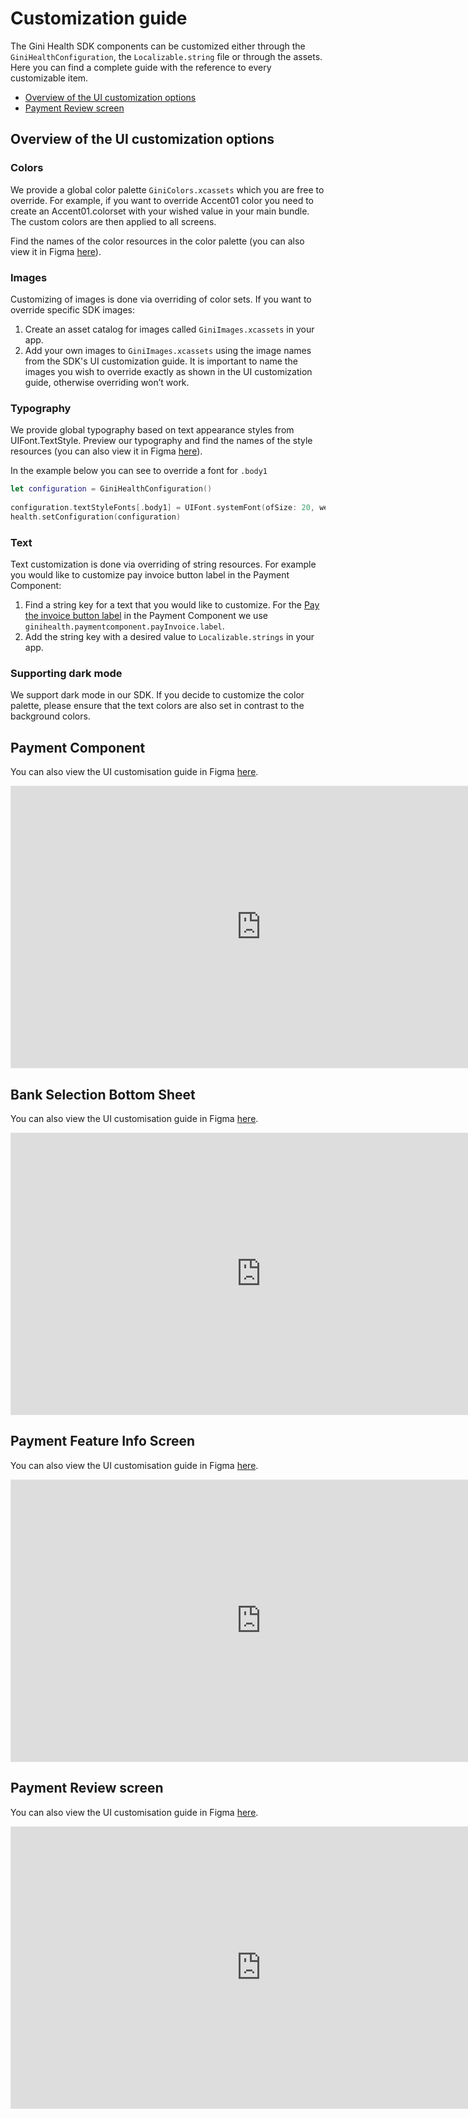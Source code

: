 Customization guide
=============================

The Gini Health SDK components can be customized either through the `GiniHealthConfiguration`, the `Localizable.string` file or through the assets. Here you can find a complete guide with the reference to every customizable item.

- [Overview of the UI customization options](#overview-of-the-ui-customization-options)
- [Payment Review screen](#payment-review-screen)


## Overview of the UI customization options

### Colors

We provide a global color palette `GiniColors.xcassets` which you are free to override. 
For example, if you want to override Accent01 color you need to create an Accent01.colorset with your wished value in your main bundle.
The custom colors are then applied to all screens.

Find the names of the color resources in the color palette (you can also view it in Figma [here](https://www.figma.com/file/rnNBzzwk41f7mB6z58oqV8/iOS-Gini-Health-SDK-4.0.0-UI-Customisation?type=design&node-id=8905%3A975&mode=design&t=o5dQ7ZlNOfbapxmp-1)).

### Images

Customizing of images is done via overriding of color sets. 
If you want to override specific SDK images:
1. Create an asset catalog for images called `GiniImages.xcassets` in your app.
2. Add your own images to `GiniImages.xcassets` using the image names from the SDK's UI customization guide. It is important to name the images you wish to override exactly as shown in the UI customization guide, otherwise overriding won’t work.

### Typography

We provide global typography based on text appearance styles from UIFont.TextStyle.
Preview our typography and find the names of the style resources (you can also view it in Figma [here](https://www.figma.com/file/rnNBzzwk41f7mB6z58oqV8/iOS-Gini-Health-SDK-4.0.0-UI-Customisation?type=design&node-id=2574%3A12863&mode=design&t=o5dQ7ZlNOfbapxmp-1)).

In the example below you can see to override a font for `.body1`

```swift
let configuration = GiniHealthConfiguration()
        
configuration.textStyleFonts[.body1] = UIFont.systemFont(ofSize: 20, weight: .bold)
health.setConfiguration(configuration)
```

### Text

Text customization is done via overriding of string resources.
For example you would like to customize pay invoice button label in the Payment Component:

1. Find a string key for a text that you would like to customize.
For the [Pay the invoice button label](https://www.figma.com/file/rnNBzzwk41f7mB6z58oqV8/iOS-Gini-Health-SDK-4.0.0-UI-Customisation?type=design&node-id=8987%3A2854&mode=design&t=o5dQ7ZlNOfbapxmp-1) in the Payment Component we use `ginihealth.paymentcomponent.payInvoice.label`. 
2. Add the string key with a desired value to `Localizable.strings` in your app.

### Supporting dark mode

We support dark mode in our SDK. If you decide to customize the color palette, please ensure that the text colors are also set in contrast to the background colors.

## Payment Component
 
You can also view the UI customisation guide in Figma [here](https://www.figma.com/file/rnNBzzwk41f7mB6z58oqV8/iOS-Gini-Health-SDK-4.0.0-UI-Customisation?type=design&node-id=8987%3A2854&mode=design&t=o5dQ7ZlNOfbapxmp-1).

<iframe style="border: 1px solid rgba(0, 0, 0, 0.1);" width="800" height="450" src="https://www.figma.com/embed?embed_host=share&url=https%3A%2F%2Fwww.figma.com%2Ffile%2FrnNBzzwk41f7mB6z58oqV8%2FiOS-Gini-Health-SDK-4.0.0-UI-Customisation%3Ftype%3Ddesign%26node-id%3D8987%253A2854%26mode%3Ddesign%26t%3Do5dQ7ZlNOfbapxmp-1" allowfullscreen></iframe>

## Bank Selection Bottom Sheet

You can also view the UI customisation guide in Figma [here](https://www.figma.com/file/rnNBzzwk41f7mB6z58oqV8/iOS-Gini-Health-SDK-4.0.0-UI-Customisation?type=design&node-id=9008%3A1654&mode=design&t=o5dQ7ZlNOfbapxmp-1).

<iframe style="border: 1px solid rgba(0, 0, 0, 0.1);" width="800" height="450" src="https://www.figma.com/embed?embed_host=share&url=https%3A%2F%2Fwww.figma.com%2Ffile%2FrnNBzzwk41f7mB6z58oqV8%2FiOS-Gini-Health-SDK-4.0.0-UI-Customisation%3Ftype%3Ddesign%26node-id%3D9008%253A1654%26mode%3Ddesign%26t%3Do5dQ7ZlNOfbapxmp-1" allowfullscreen></iframe>

## Payment Feature Info Screen

You can also view the UI customisation guide in Figma [here](https://www.figma.com/file/rnNBzzwk41f7mB6z58oqV8/iOS-Gini-Health-SDK-4.0.0-UI-Customisation?type=design&node-id=9044%3A1582&mode=design&t=o5dQ7ZlNOfbapxmp-1).

<iframe style="border: 1px solid rgba(0, 0, 0, 0.1);" width="800" height="450" src="https://www.figma.com/embed?embed_host=share&url=https%3A%2F%2Fwww.figma.com%2Ffile%2FrnNBzzwk41f7mB6z58oqV8%2FiOS-Gini-Health-SDK-4.0.0-UI-Customisation%3Ftype%3Ddesign%26node-id%3D9044%253A1582%26mode%3Ddesign%26t%3Do5dQ7ZlNOfbapxmp-1" allowfullscreen></iframe>

## Payment Review screen
 
You can also view the UI customisation guide in Figma [here](https://www.figma.com/file/rnNBzzwk41f7mB6z58oqV8/iOS-Gini-Health-SDK-4.0.0-UI-Customisation?type=design&node-id=9008%3A1300&mode=design&t=o5dQ7ZlNOfbapxmp-1).

<iframe style="border: 1px solid rgba(0, 0, 0, 0.1);" width="800" height="450" src="https://www.figma.com/embed?embed_host=share&url=https%3A%2F%2Fwww.figma.com%2Ffile%2FrnNBzzwk41f7mB6z58oqV8%2FiOS-Gini-Health-SDK-4.0.0-UI-Customisation%3Ftype%3Ddesign%26node-id%3D9008%253A1300%26mode%3Ddesign%26t%3Do5dQ7ZlNOfbapxmp-1" allowfullscreen></iframe>

